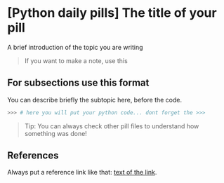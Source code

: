 # [Python daily pills] The title of your pill

A brief introduction of the topic you are writing

> If you want to make a note, use this

## For subsections use this format

You can describe briefly the subtopic here, before the code.

```python
>>> # here you will put your python code... dont forget the >>>
```

> Tip: You can always check other pill files to understand how something was done!

## References

Always put a reference link like that: [text of the link](https://link-to-the-reference).
